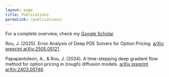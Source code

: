 ```yaml
---
layout: page
title: Publications
permalink: /publications/
---
```


For a complete overview, check my [Google Scholar](https://scholar.google.nl/citations?user=AuvzKVwAAAAJ&hl=nl)

Rou, J. (2025). Error Analysis of Deep PDE Solvers for Option Pricing. [arXiv preprint arXiv:2505.05121](https://arxiv.org/abs/2505.05121).

Papapantoleon, A., & Rou, J. (2024). A time-stepping deep gradient flow method for option pricing in (rough) diffusion models. [arXiv preprint arXiv:2403.00746](https://arxiv.org/abs/2403.00746).
